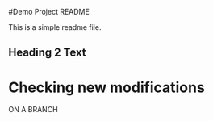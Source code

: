 #Demo Project README

This is a simple readme file.

## Heading 2 Text

# Checking new modifications

ON A BRANCH